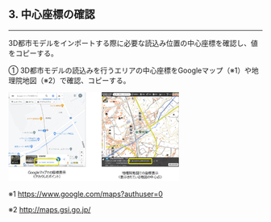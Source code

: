 ## 3.  中心座標の確認

------

3D都市モデルをインポートする際に必要な読込み位置の中心座標を確認し、値をコピーする。

① 3D都市モデルの読込みを行うエリアの中心座標をGoogleマップ（※1）や地理院地図（※2）で確認、コピーする。



<img src="../resources/userMan/1-3-1.png" style="zoom: 33%;" />

※1 https://www.google.com/maps?authuser=0

※2 http://maps.gsi.go.jp/





